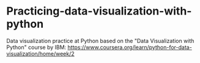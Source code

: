 # Practicing-data-visualization-with-python

Data visualization practice at Python based on the "Data Visualization with Python" course by IBM: https://www.coursera.org/learn/python-for-data-visualization/home/week/2
